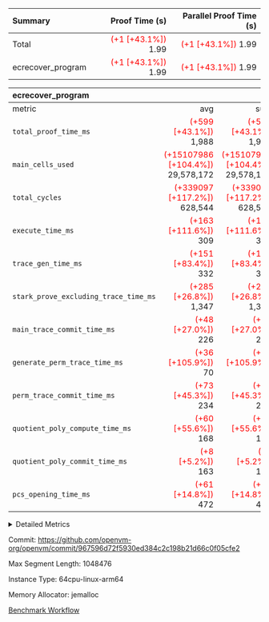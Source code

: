 | Summary | Proof Time (s) | Parallel Proof Time (s) |
|:---|---:|---:|
| Total | <span style='color: red'>(+1 [+43.1%])</span> 1.99 | <span style='color: red'>(+1 [+43.1%])</span> 1.99 |
| ecrecover_program | <span style='color: red'>(+1 [+43.1%])</span> 1.99 | <span style='color: red'>(+1 [+43.1%])</span> 1.99 |


| ecrecover_program |||||
|:---|---:|---:|---:|---:|
|metric|avg|sum|max|min|
| `total_proof_time_ms ` | <span style='color: red'>(+599 [+43.1%])</span> 1,988 | <span style='color: red'>(+599 [+43.1%])</span> 1,988 | <span style='color: red'>(+599 [+43.1%])</span> 1,988 | <span style='color: red'>(+599 [+43.1%])</span> 1,988 |
| `main_cells_used     ` | <span style='color: red'>(+15107986 [+104.4%])</span> 29,578,172 | <span style='color: red'>(+15107986 [+104.4%])</span> 29,578,172 | <span style='color: red'>(+15107986 [+104.4%])</span> 29,578,172 | <span style='color: red'>(+15107986 [+104.4%])</span> 29,578,172 |
| `total_cycles        ` | <span style='color: red'>(+339097 [+117.2%])</span> 628,544 | <span style='color: red'>(+339097 [+117.2%])</span> 628,544 | <span style='color: red'>(+339097 [+117.2%])</span> 628,544 | <span style='color: red'>(+339097 [+117.2%])</span> 628,544 |
| `execute_time_ms     ` | <span style='color: red'>(+163 [+111.6%])</span> 309 | <span style='color: red'>(+163 [+111.6%])</span> 309 | <span style='color: red'>(+163 [+111.6%])</span> 309 | <span style='color: red'>(+163 [+111.6%])</span> 309 |
| `trace_gen_time_ms   ` | <span style='color: red'>(+151 [+83.4%])</span> 332 | <span style='color: red'>(+151 [+83.4%])</span> 332 | <span style='color: red'>(+151 [+83.4%])</span> 332 | <span style='color: red'>(+151 [+83.4%])</span> 332 |
| `stark_prove_excluding_trace_time_ms` | <span style='color: red'>(+285 [+26.8%])</span> 1,347 | <span style='color: red'>(+285 [+26.8%])</span> 1,347 | <span style='color: red'>(+285 [+26.8%])</span> 1,347 | <span style='color: red'>(+285 [+26.8%])</span> 1,347 |
| `main_trace_commit_time_ms` | <span style='color: red'>(+48 [+27.0%])</span> 226 | <span style='color: red'>(+48 [+27.0%])</span> 226 | <span style='color: red'>(+48 [+27.0%])</span> 226 | <span style='color: red'>(+48 [+27.0%])</span> 226 |
| `generate_perm_trace_time_ms` | <span style='color: red'>(+36 [+105.9%])</span> 70 | <span style='color: red'>(+36 [+105.9%])</span> 70 | <span style='color: red'>(+36 [+105.9%])</span> 70 | <span style='color: red'>(+36 [+105.9%])</span> 70 |
| `perm_trace_commit_time_ms` | <span style='color: red'>(+73 [+45.3%])</span> 234 | <span style='color: red'>(+73 [+45.3%])</span> 234 | <span style='color: red'>(+73 [+45.3%])</span> 234 | <span style='color: red'>(+73 [+45.3%])</span> 234 |
| `quotient_poly_compute_time_ms` | <span style='color: red'>(+60 [+55.6%])</span> 168 | <span style='color: red'>(+60 [+55.6%])</span> 168 | <span style='color: red'>(+60 [+55.6%])</span> 168 | <span style='color: red'>(+60 [+55.6%])</span> 168 |
| `quotient_poly_commit_time_ms` | <span style='color: red'>(+8 [+5.2%])</span> 163 | <span style='color: red'>(+8 [+5.2%])</span> 163 | <span style='color: red'>(+8 [+5.2%])</span> 163 | <span style='color: red'>(+8 [+5.2%])</span> 163 |
| `pcs_opening_time_ms ` | <span style='color: red'>(+61 [+14.8%])</span> 472 | <span style='color: red'>(+61 [+14.8%])</span> 472 | <span style='color: red'>(+61 [+14.8%])</span> 472 | <span style='color: red'>(+61 [+14.8%])</span> 472 |



<details>
<summary>Detailed Metrics</summary>

| group | num_segments | keygen_time_ms | commit_exe_time_ms |
| --- | --- | --- | --- |
| ecrecover_program | 1 | 915 | 9 | 

| group | air_name | quotient_deg | interactions | constraints |
| --- | --- | --- | --- | --- |
| ecrecover_program | AccessAdapterAir<16> | 2 | 5 | 12 | 
| ecrecover_program | AccessAdapterAir<2> | 2 | 5 | 12 | 
| ecrecover_program | AccessAdapterAir<32> | 2 | 5 | 12 | 
| ecrecover_program | AccessAdapterAir<4> | 2 | 5 | 12 | 
| ecrecover_program | AccessAdapterAir<8> | 2 | 5 | 12 | 
| ecrecover_program | BitwiseOperationLookupAir<8> | 2 | 2 | 4 | 
| ecrecover_program | KeccakVmAir | 2 | 321 | 4,513 | 
| ecrecover_program | MemoryMerkleAir<8> | 2 | 4 | 39 | 
| ecrecover_program | PersistentBoundaryAir<8> | 2 | 3 | 7 | 
| ecrecover_program | PhantomAir | 2 | 3 | 5 | 
| ecrecover_program | Poseidon2PeripheryAir<BabyBearParameters>, 1> | 2 | 1 | 286 | 
| ecrecover_program | ProgramAir | 1 | 1 | 4 | 
| ecrecover_program | RangeTupleCheckerAir<2> | 1 | 1 | 4 | 
| ecrecover_program | Rv32HintStoreAir | 2 | 18 | 28 | 
| ecrecover_program | VariableRangeCheckerAir | 1 | 1 | 4 | 
| ecrecover_program | VmAirWrapper<Rv32BaseAluAdapterAir, BaseAluCoreAir<4, 8> | 2 | 20 | 37 | 
| ecrecover_program | VmAirWrapper<Rv32BaseAluAdapterAir, LessThanCoreAir<4, 8> | 2 | 18 | 40 | 
| ecrecover_program | VmAirWrapper<Rv32BaseAluAdapterAir, ShiftCoreAir<4, 8> | 2 | 24 | 91 | 
| ecrecover_program | VmAirWrapper<Rv32BranchAdapterAir, BranchEqualCoreAir<4> | 2 | 11 | 20 | 
| ecrecover_program | VmAirWrapper<Rv32BranchAdapterAir, BranchLessThanCoreAir<4, 8> | 2 | 13 | 35 | 
| ecrecover_program | VmAirWrapper<Rv32CondRdWriteAdapterAir, Rv32JalLuiCoreAir> | 2 | 10 | 18 | 
| ecrecover_program | VmAirWrapper<Rv32IsEqualModAdapterAir<2, 1, 32, 32>, ModularIsEqualCoreAir<32, 4, 8> | 2 | 25 | 225 | 
| ecrecover_program | VmAirWrapper<Rv32JalrAdapterAir, Rv32JalrCoreAir> | 2 | 16 | 20 | 
| ecrecover_program | VmAirWrapper<Rv32LoadStoreAdapterAir, LoadSignExtendCoreAir<4, 8> | 2 | 18 | 33 | 
| ecrecover_program | VmAirWrapper<Rv32LoadStoreAdapterAir, LoadStoreCoreAir<4> | 2 | 17 | 40 | 
| ecrecover_program | VmAirWrapper<Rv32MultAdapterAir, DivRemCoreAir<4, 8> | 2 | 25 | 84 | 
| ecrecover_program | VmAirWrapper<Rv32MultAdapterAir, MulHCoreAir<4, 8> | 2 | 24 | 31 | 
| ecrecover_program | VmAirWrapper<Rv32MultAdapterAir, MultiplicationCoreAir<4, 8> | 2 | 19 | 19 | 
| ecrecover_program | VmAirWrapper<Rv32RdWriteAdapterAir, Rv32AuipcCoreAir> | 2 | 12 | 14 | 
| ecrecover_program | VmAirWrapper<Rv32VecHeapAdapterAir<1, 2, 2, 32, 32>, FieldExpressionCoreAir> | 2 | 415 | 480 | 
| ecrecover_program | VmAirWrapper<Rv32VecHeapAdapterAir<2, 1, 1, 32, 32>, FieldExpressionCoreAir> | 2 | 158 | 190 | 
| ecrecover_program | VmAirWrapper<Rv32VecHeapAdapterAir<2, 2, 2, 32, 32>, FieldExpressionCoreAir> | 2 | 428 | 457 | 
| ecrecover_program | VmConnectorAir | 2 | 5 | 11 | 

| group | air_name | segment | rows | prep_cols | perm_cols | main_cols | cells |
| --- | --- | --- | --- | --- | --- | --- | --- |
| ecrecover_program | AccessAdapterAir<16> | 0 | 32,768 |  | 16 | 25 | 1,343,488 | 
| ecrecover_program | AccessAdapterAir<2> | 0 | 1,024 |  | 16 | 11 | 27,648 | 
| ecrecover_program | AccessAdapterAir<32> | 0 | 16,384 |  | 16 | 41 | 933,888 | 
| ecrecover_program | AccessAdapterAir<4> | 0 | 512 |  | 16 | 13 | 14,848 | 
| ecrecover_program | AccessAdapterAir<8> | 0 | 65,536 |  | 16 | 17 | 2,162,688 | 
| ecrecover_program | BitwiseOperationLookupAir<8> | 0 | 65,536 | 3 | 8 | 2 | 655,360 | 
| ecrecover_program | KeccakVmAir | 0 | 128 |  | 1,056 | 3,163 | 540,032 | 
| ecrecover_program | MemoryMerkleAir<8> | 0 | 8,192 |  | 16 | 32 | 393,216 | 
| ecrecover_program | PersistentBoundaryAir<8> | 0 | 8,192 |  | 12 | 20 | 262,144 | 
| ecrecover_program | PhantomAir | 0 | 16 |  | 12 | 6 | 288 | 
| ecrecover_program | Poseidon2PeripheryAir<BabyBearParameters>, 1> | 0 | 4,096 |  | 8 | 300 | 1,261,568 | 
| ecrecover_program | ProgramAir | 0 | 32,768 |  | 8 | 10 | 589,824 | 
| ecrecover_program | RangeTupleCheckerAir<2> | 0 | 524,288 | 2 | 8 | 1 | 4,718,592 | 
| ecrecover_program | Rv32HintStoreAir | 0 | 256 |  | 44 | 32 | 19,456 | 
| ecrecover_program | VariableRangeCheckerAir | 0 | 262,144 | 2 | 8 | 1 | 2,359,296 | 
| ecrecover_program | VmAirWrapper<Rv32BaseAluAdapterAir, BaseAluCoreAir<4, 8> | 0 | 262,144 |  | 52 | 36 | 23,068,672 | 
| ecrecover_program | VmAirWrapper<Rv32BaseAluAdapterAir, LessThanCoreAir<4, 8> | 0 | 8,192 |  | 40 | 37 | 630,784 | 
| ecrecover_program | VmAirWrapper<Rv32BaseAluAdapterAir, ShiftCoreAir<4, 8> | 0 | 32,768 |  | 52 | 53 | 3,440,640 | 
| ecrecover_program | VmAirWrapper<Rv32BranchAdapterAir, BranchEqualCoreAir<4> | 0 | 65,536 |  | 28 | 26 | 3,538,944 | 
| ecrecover_program | VmAirWrapper<Rv32BranchAdapterAir, BranchLessThanCoreAir<4, 8> | 0 | 65,536 |  | 32 | 32 | 4,194,304 | 
| ecrecover_program | VmAirWrapper<Rv32CondRdWriteAdapterAir, Rv32JalLuiCoreAir> | 0 | 16,384 |  | 28 | 18 | 753,664 | 
| ecrecover_program | VmAirWrapper<Rv32IsEqualModAdapterAir<2, 1, 32, 32>, ModularIsEqualCoreAir<32, 4, 8> | 0 | 8,192 |  | 56 | 166 | 1,818,624 | 
| ecrecover_program | VmAirWrapper<Rv32JalrAdapterAir, Rv32JalrCoreAir> | 0 | 32,768 |  | 36 | 28 | 2,097,152 | 
| ecrecover_program | VmAirWrapper<Rv32LoadStoreAdapterAir, LoadSignExtendCoreAir<4, 8> | 0 | 8,192 |  | 52 | 36 | 720,896 | 
| ecrecover_program | VmAirWrapper<Rv32LoadStoreAdapterAir, LoadStoreCoreAir<4> | 0 | 262,144 |  | 52 | 41 | 24,379,392 | 
| ecrecover_program | VmAirWrapper<Rv32MultAdapterAir, MulHCoreAir<4, 8> | 0 | 8 |  | 72 | 39 | 888 | 
| ecrecover_program | VmAirWrapper<Rv32MultAdapterAir, MultiplicationCoreAir<4, 8> | 0 | 8,192 |  | 52 | 31 | 679,936 | 
| ecrecover_program | VmAirWrapper<Rv32RdWriteAdapterAir, Rv32AuipcCoreAir> | 0 | 16,384 |  | 28 | 20 | 786,432 | 
| ecrecover_program | VmAirWrapper<Rv32VecHeapAdapterAir<1, 2, 2, 32, 32>, FieldExpressionCoreAir> | 0 | 4,096 |  | 836 | 547 | 5,664,768 | 
| ecrecover_program | VmAirWrapper<Rv32VecHeapAdapterAir<2, 1, 1, 32, 32>, FieldExpressionCoreAir> | 0 | 32 |  | 320 | 263 | 18,656 | 
| ecrecover_program | VmAirWrapper<Rv32VecHeapAdapterAir<2, 2, 2, 32, 32>, FieldExpressionCoreAir> | 0 | 2,048 |  | 860 | 625 | 3,041,280 | 
| ecrecover_program | VmConnectorAir | 0 | 2 | 1 | 16 | 5 | 42 | 

| group | segment | trace_gen_time_ms | total_proof_time_ms | total_cycles | total_cells | stark_prove_excluding_trace_time_ms | quotient_poly_compute_time_ms | quotient_poly_commit_time_ms | perm_trace_commit_time_ms | pcs_opening_time_ms | main_trace_commit_time_ms | main_cells_used | generate_perm_trace_time_ms | execute_time_ms |
| --- | --- | --- | --- | --- | --- | --- | --- | --- | --- | --- | --- | --- | --- | --- |
| ecrecover_program | 0 | 332 | 1,988 | 628,544 | 90,161,938 | 1,347 | 168 | 163 | 234 | 472 | 226 | 29,578,172 | 70 | 309 | 

| group | segment | trace_height_constraint | weighted_sum | threshold |
| --- | --- | --- | --- | --- |
| ecrecover_program | 0 | 0 | 1,586,260 | 2,013,265,921 | 
| ecrecover_program | 0 | 1 | 4,750,256 | 2,013,265,921 | 
| ecrecover_program | 0 | 2 | 793,130 | 2,013,265,921 | 
| ecrecover_program | 0 | 3 | 7,858,724 | 2,013,265,921 | 
| ecrecover_program | 0 | 4 | 32,768 | 2,013,265,921 | 
| ecrecover_program | 0 | 5 | 16,384 | 2,013,265,921 | 
| ecrecover_program | 0 | 6 | 1,804,584 | 2,013,265,921 | 
| ecrecover_program | 0 | 7 | 32,832 | 2,013,265,921 | 
| ecrecover_program | 0 | 8 | 17,829,306 | 2,013,265,921 | 

</details>


Commit: https://github.com/openvm-org/openvm/commit/967596d72f5930ed384c2c198b21d66c0f05cfe2

Max Segment Length: 1048476

Instance Type: 64cpu-linux-arm64

Memory Allocator: jemalloc

[Benchmark Workflow](https://github.com/openvm-org/openvm/actions/runs/15372632200)
